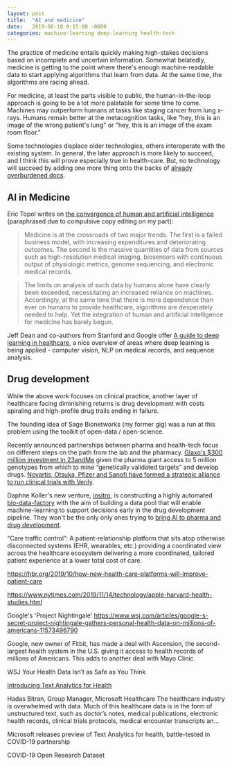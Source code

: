 ```yaml
---
layout: post
title:  "AI and medicine"
date:   2019-06-10 9:15:00 -0800
categories: machine-learning deep-learning health-tech
---
```


The practice of medicine entails quickly making high-stakes decisions based on incomplete and uncertain information. Somewhat belatedly, medicine is getting to the point where there's enough machine-readable data to start applying algorithms that learn from data. At the same time, the algorithms are racing ahead.

For medicine, at least the parts visible to public, the human-in-the-loop approach is going to be a lot more palatable for some time to come. Machines may outperform humans at tasks like staging cancer from lung x-rays. Humans remain better at the metacognition tasks, like "hey, this is an image of the wrong patient's lung" or "hey, this is an image of the exam room floor."

Some technologies displace older technologies, others interoperate with the existing system. In general, the later approach is more likely to succeed, and I think this will prove especially true in health-care. But, no technology will succeed by adding one more thing onto the backs of [already overburdened docs][10].


## AI in Medicine


Eric Topol writes on [the convergence of human and artificial intelligence][2] (paraphrased due to compulsive copy editing on my part):

> Medicine is at the crossroads of two major trends. The first is a failed business model, with increasing expenditures and deteriorating outcomes. The second is the massive quantities of data from sources such as high-resolution medical imaging, biosensors with continuous output of physiologic metrics, genome sequencing, and electronic medical records.

> The limits on analysis of such data by humans alone have clearly been exceeded, necessitating an increased reliance on machines. Accordingly, at the same time that there is more dependence than ever on humans to provide healthcare, algorithms are desperately needed to help. Yet the integration of human and artificial intelligence for medicine has barely begun.

Jeff Dean and co-authors from Stanford and Google offer [A guide to deep learning in healthcare][1], a nice overview of areas where deep learning is being applied - computer vision, NLP on medical records, and sequence analysis.


## Drug development

While the above work focuses on clinical practice, another layer of healthcare facing diminishing returns is drug development with costs spiraling and high-profile drug trails ending in failure.

The founding idea of Sage Bionetworks (my former gig) was a run at this problem using the toolkit of open-data / open-science.

Recently announced partnerships between pharma and health-tech focus on different steps on the path from the lab and the pharmacy. [Glaxo's $300 million investment in 23andMe][6] given the pharma giant access to 5 million genotypes from which to mine “genetically validated targets” and develop drugs. [Novartis, Otsuka, Pfizer and Sanofi have formed a strategic alliance to run clinical trials with Verily][5].

Daphne Koller's new venture, [insitro][3], is constructing a highly automated [bio-data-factory][4] with the aim of building a data pool that will enable machine-learning to support decisions early in the drug development pipeline. They won't be the only only ones trying to [bring AI to pharma and drug development][9].



“Care traffic control”: A patient-relationship platform that sits atop otherwise disconnected systems (EHR, wearables, etc.) providing a coordinated view across the healthcare ecosystem delivering a more coordinated, tailored patient experience at a lower total cost of care.

https://hbr.org/2019/10/how-new-health-care-platforms-will-improve-patient-care



[1]: https://www.nature.com/articles/s41591-018-0316-z
[2]: https://www.nature.com/articles/s41591-018-0300-7
[3]: http://www.insitro.com/
[4]: https://www.youtube.com/watch?v=uyLT7EfWmsg
[5]: https://www.biospace.com/article/releases/verily-forms-strategic-alliances-with-novartis-otsuka-pfizer-and-sanofi-to-transform-clinical-research/
[6]: https://www.nbcnews.com/health/health-news/drug-giant-glaxo-teams-dna-testing-company-23andme-n894531
[7]: /2019-05-31/multi-omic-studies.html
[8]: /2018-08-24/data-health-tech-companies.html
[9]: https://www.ft.com/content/e450a688-ddfb-11e8-b173-ebef6ab1374a
[10]: https://www.nytimes.com/2019/06/08/opinion/sunday/hospitals-doctors-nurses-burnout.html

[101]: https://techcommunity.microsoft.com/t5/azure-ai/introducing-text-analytics-for-health/ba-p/1505152
[102]: https://www.geekwire.com/2020/microsoft-releases-preview-text-analytics-health-battle-tested-covid-19-partnership/



https://www.nytimes.com/2019/11/14/technology/apple-harvard-health-studies.html


Google's 'Project Nightingale'
https://www.wsj.com/articles/google-s-secret-project-nightingale-gathers-personal-health-data-on-millions-of-americans-11573496790

Google, new owner of Fitbit, has made a deal with Ascension, the second-largest health system in the U.S. giving it access to health records of millions of Americans. This adds to another deal with Mayo Clinic.


WSJ Your Health Data Isn’t as Safe as You Think


[Introducing Text Analytics for Health][101]

Hadas Bitran, Group Manager, Microsoft Healthcare   The healthcare industry is overwhelmed with data. Much of this healthcare data is in the form of unstructured text, such as doctor’s notes, medical publications, electronic health records, clinical trials protocols, medical encounter transcripts an...

Microsoft releases preview of Text Analytics for health, battle-tested in COVID-19 partnership

COVID-19 Open Research Dataset

